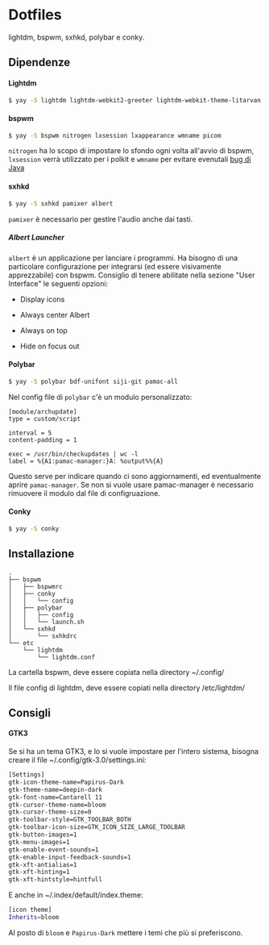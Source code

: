 # Dotfiles

lightdm, bspwm, sxhkd, polybar e conky.

## Dipendenze

#### Lightdm

```bash
$ yay -S lightdm lightdm-webkit2-greeter lightdm-webkit-theme-litarvan light-locker numlockx
```

#### bspwm

```bash
$ yay -S bspwm nitrogen lxsession lxappearance wmname picom
```

`nitrogen` ha lo scopo di impostare lo sfondo ogni volta all'avvio di bspwm, `lxsession` verrà utilizzato per i polkit e `wmname` per evitare evenutali [bug di Java](https://wiki.archlinux.org/index.php/Bspwm#Problems_with_Java_applications)

#### sxhkd

```bash
$ yay -S sxhkd pamixer albert
```

`pamixer` è necessario per gestire l'audio anche dai tasti.

##### Albert Launcher

`albert` è un applicazione per lanciare i programmi. Ha bisogno di una particolare configurazione per integrarsi (ed essere visivamente apprezzabile) con bspwm.
Consiglio di tenere abilitate nella sezione "User Interface" le seguenti opzioni:

- Display icons

- Always center Albert

- Always on top

- Hide on focus out

#### Polybar

```bash
$ yay -S polybar bdf-unifont siji-git pamac-all
```

Nel config file di `polybar` c'è un modulo personalizzato:

```vim
[module/archupdate]
type = custom/script

interval = 5
content-padding = 1

exec = /usr/bin/checkupdates | wc -l
label = %{A1:pamac-manager:}A: %output%%{A}
```

Questo serve per indicare quando ci sono aggiornamenti, ed eventualmente aprire `pamac-manager`. Se non si vuole usare pamac-manager è necessario rimuovere il modulo dal file di configruazione.

#### Conky

```bash
$ yay -S conky
```

## Installazione

```
.
├── bspwm
│   ├── bspwmrc
│   ├── conky
│   │   └── config
│   ├── polybar
│   │   ├── config
│   │   └── launch.sh
│   └── sxhkd
│       └── sxhkdrc
└── etc
    └── lightdm
        └── lightdm.conf
```

La cartella bspwm, deve essere copiata nella directory \~/.config/

Il file config di lightdm, deve essere copiati nella directory /etc/lightdm/

## Consigli

#### GTK3

Se si ha un tema GTK3, e lo si vuole impostare per l'intero sistema, bisogna creare il file ~/.config/gtk-3.0/settings.ini:

```bash
[Settings]
gtk-icon-theme-name=Papirus-Dark
gtk-theme-name=deepin-dark
gtk-font-name=Cantarell 11
gtk-cursor-theme-name=bloom
gtk-cursor-theme-size=0
gtk-toolbar-style=GTK_TOOLBAR_BOTH
gtk-toolbar-icon-size=GTK_ICON_SIZE_LARGE_TOOLBAR
gtk-button-images=1
gtk-menu-images=1
gtk-enable-event-sounds=1
gtk-enable-input-feedback-sounds=1
gtk-xft-antialias=1
gtk-xft-hinting=1
gtk-xft-hintstyle=hintfull
```

E anche in ~/.index/default/index.theme:

```bash
[icon theme]
Inherits=bloom
```

Al posto di `bloom` e `Papirus-Dark` mettere i temi che più si preferiscono.
